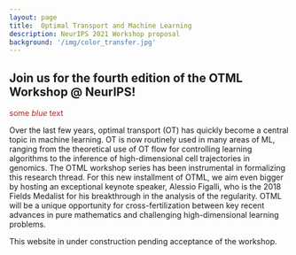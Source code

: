 ```yaml
---
layout: page
title:  Optimal Transport and Machine Learning  
description: NeurIPS 2021 Workshop proposal
background: '/img/color_transfer.jpg'
---
```


## Join us for the fourth edition of the OTML Workshop @ NeurIPS!

<span style="color:Brown">some *blue* text</span>

Over the last few years, optimal transport (OT) has quickly become a central topic in machine learning. 
OT is now routinely used in many areas of ML, ranging from the theoretical use of OT flow for controlling learning algorithms to the inference of high-dimensional cell trajectories in genomics. 
The OTML workshop series has been instrumental in formalizing this research thread.
For this new installment of OTML, we aim even bigger by hosting an exceptional
keynote speaker, Alessio Figalli, who is the 2018 Fields Medalist for his
breakthrough in the analysis of the regularity.
OTML will be a unique opportunity for cross-fertilization between key recent
advances in pure mathematics and challenging high-dimensional learning problems.


This website in under construction pending acceptance of the workshop.


